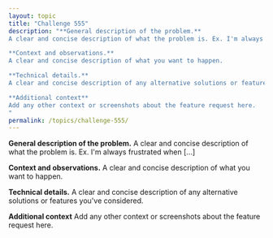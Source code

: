 ```yaml
---
layout: topic
title: "Challenge 555"
description: "**General description of the problem.**
A clear and concise description of what the problem is. Ex. I'm always frustrated when [...]

**Context and observations.**
A clear and concise description of what you want to happen.

**Technical details.**
A clear and concise description of any alternative solutions or features you've considered.

**Additional context**
Add any other context or screenshots about the feature request here.
"
permalink: /topics/challenge-555/
---
```

**General description of the problem.**
A clear and concise description of what the problem is. Ex. I'm always frustrated when [...]

**Context and observations.**
A clear and concise description of what you want to happen.

**Technical details.**
A clear and concise description of any alternative solutions or features you've considered.

**Additional context**
Add any other context or screenshots about the feature request here.

